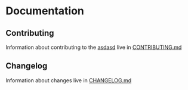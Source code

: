# Documentation

## Contributing

Information about contributing to the [asdasd](../README.md) live in [CONTRIBUTING.md](CONTRIBUTING.md)

## Changelog

Information about changes live in [CHANGELOG.md](CHANGELOG.md)

